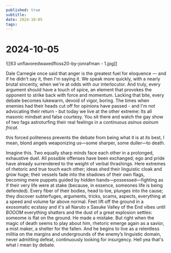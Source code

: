 ```yaml
---
published: true
subtitle: 
date: 2024-10-05
tags: 
---
```


# 2024-10-05

![[63 unflavoredwaxedfloss20-by-jonrafman - 1.jpg]]

Dale Carnegie once said that anger is the greatest fuel for eloquence — and if he didn't say it, then I'm saying it. We speak more quickly, with a nearly brutal sincerity, when we're at odds with our interlocutor. And truly, every argument should have a touch of spice, an element that provokes the opponent to strike back with force and momentum. Lacking that bite, every debate becomes lukewarm, devoid of vigor, boring. The times when enemies had their heads cut off for opinions have passed - and I'm not advocating their return - but today we live at the other extreme: Its all masonic mindset and false courtesy. You sit there and watch the gay show of two fags astroturfing their real feelings in a continuous *asinus asinum fricat*.

this forced politeness prevents the debate from being what it is at its best, I mean, blond angels weaponizing us—some sharper, some duller—to death. 

Imagine this. Two equally sharp minds face each other in a prolonged, exhaustive duel. All possible offenses have been exchanged; ego and pride have already surrendered to the weight of verbal thrashings. Here extremes of rhetoric and true touch each other; ideas shed their linguistic cloak and grow huge; their vessels fade into the shadows of their own flags, becoming mere puppets guided by hidden hands—possessed—fighting as if their very life were at stake (because, in essence, someones life is being defended). Every fiber of their bodies, head to toe, plunges into the cause; they discover subterfuges, arguments, tricks, scams, aspects, everything at a speed and volume far above normal. Feet lift off the ground in a exosomatic ecstasy and it's all Naruto x Sasuke Valley of the End vibes until *BOOOM* everything shatters and the dust of a great explosion settles: someome is flat on the ground. He made a mistake. But right when the magic of death seems to play about him, rhetoric emerge again as a savior, a mist maker, a shelter for the fallen. And he begins to live as a relentless militia on the margins and undergrounds of the enemy’s linguistic domain, never admitting defeat, continuously looking for insurgency. Hell yea that's what i mean by debate.
